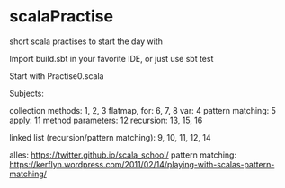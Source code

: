 # scalaPractise
short scala practises to start the day with

Import build.sbt in your favorite IDE, or just use sbt test

Start with Practise0.scala



Subjects:

collection methods: 1, 2, 3
flatmap, for: 6, 7, 8
var: 4
pattern matching: 5
apply: 11
method parameters: 12
recursion: 13, 15, 16

linked list (recursion/pattern matching): 9, 10, 11, 12, 14





alles: https://twitter.github.io/scala_school/
pattern matching: https://kerflyn.wordpress.com/2011/02/14/playing-with-scalas-pattern-matching/

